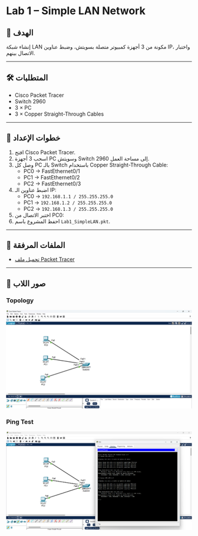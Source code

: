 # Lab 1 – Simple LAN Network

## 🎯 الهدف
إنشاء شبكة LAN مكونة من 3 أجهزة كمبيوتر متصلة بسويتش، وضبط عناوين IP، واختبار الاتصال بينهم.

---

## 🛠 المتطلبات
- Cisco Packet Tracer
- Switch 2960
- 3 × PC
- 3 × Copper Straight-Through Cables

---

## 📍 خطوات الإعداد
1. افتح Cisco Packet Tracer.
2. اسحب 3 أجهزة PC وسويتش Switch 2960 إلى مساحة العمل.
3. وصل كل PC بالـ Switch باستخدام Copper Straight-Through Cable:
   - PC0 → FastEthernet0/1
   - PC1 → FastEthernet0/2
   - PC2 → FastEthernet0/3
4. اضبط عناوين الـ IP:
   - PC0 → `192.168.1.1 / 255.255.255.0`
   - PC1 → `192.168.1.2 / 255.255.255.0`
   - PC2 → `192.168.1.3 / 255.255.255.0`
5. اختبر الاتصال من PC0:
6. احفظ المشروع باسم `Lab1_SimpleLAN.pkt`.

---

## 📂 الملفات المرفقة
- [تحميل ملف Packet Tracer](./Lab1_SimpleLAN.pkt)

---

## 📸 صور اللاب

### Topology
![Topology](./topology.png)

### Ping Test
![Ping Test](./ping-test.png)
